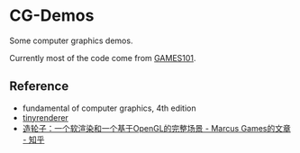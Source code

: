 # CG-Demos

Some computer graphics demos. 

Currently most of the code come from [GAMES101](https://sites.cs.ucsb.edu/~lingqi/teaching/games101.html).

## Reference

- fundamental of computer graphics, 4th edition
- [tinyrenderer](https://github.com/ssloy/tinyrenderer)
- [造轮子：一个软渲染和一个基于OpenGL的完整场景 - Marcus Games的文章 - 知乎](https://zhuanlan.zhihu.com/p/92138543)



